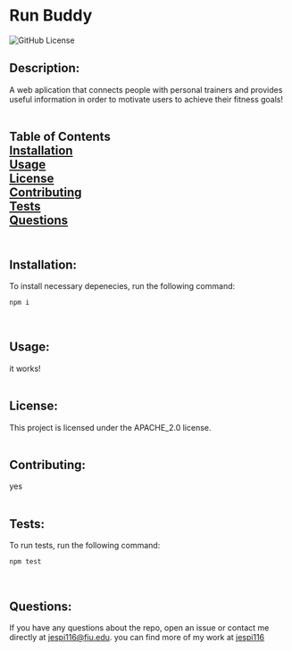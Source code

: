 
# Run Buddy

![GitHub License](https://img.shields.io/badge/license-APACHE_2.0-blue.svg)<br>
## Description:<br>
A web aplication that connects people with personal trainers and provides useful information in order to motivate users to achieve their fitness goals!<br><br>
## Table of Contents<br>[Installation](#installation)<br>[Usage](#usage)<br>[License](#license)<br>[Contributing](#contributing)<br>[Tests](#tests)<br>[Questions](#questions)<br><br>
## Installation:

To install necessary depenecies, run the following command:
            
```
npm i
```
<br>

## Usage:

it works!
<br><br>
## License:

This project is licensed under the APACHE_2.0 license.
<br><br>
## Contributing:

yes
<br><br>
## Tests:

To run tests, run the following command:
            
```
npm test
```
<br>

## Questions:

If you have any questions about the repo, open an issue or contact me directly at jespi116@fiu.edu. you can find more of my work at [jespi116](https://github.com/jespi116)
